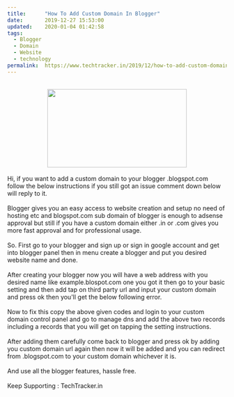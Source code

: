 ```yaml
---
title:		"How To Add Custom Domain In Blogger"
date:		2019-12-27 15:53:00
updated:	2020-01-04 01:42:58
tags: 
  - Blogger
  - Domain
  - Website
  - technology	
permalink:	https://www.techtracker.in/2019/12/how-to-add-custom-domain-in-blogger.html
---
```


<div><br><div class="separator" style="clear: both; text-align: center;"><a href="https://lh3.googleusercontent.com/-eZupS18X89s/Xg-gRRNrKMI/AAAAAAAAAf0/9p3wJmNVQ30wi2ceaMcO0y75DC45cNwLgCLcBGAsYHQ/s1600/IMG_20200104_014103_304.jpg" imageanchor="1" style="margin-left: 1em; margin-right: 1em;"><img src="https://lh3.googleusercontent.com/-eZupS18X89s/Xg-gRRNrKMI/AAAAAAAAAf0/9p3wJmNVQ30wi2ceaMcO0y75DC45cNwLgCLcBGAsYHQ/s1600/IMG_20200104_014103_304.jpg" border="0" data-original-width="1280" data-original-height="720" width="320" height="180" class=" imageResizeTarget imageResizeTarget"></a></div></div><div><br></div>Hi, if you want to add a custom domain to your blogger .blogspot.com follow the below instructions if you still got an issue comment down below will reply to it.<div><br></div><div>Blogger gives you an easy access to website creation and setup no need of hosting etc and blogspot.com sub domain of blogger is enough to adsense approval but still if you have a custom domain either .in or .com gives you more fast approval and for professional usage.</div><div><br></div><div>So. First go to your blogger and sign up or sign in google account and get into blogger panel then in menu create a blogger and put you desired website name and done.</div><div><br></div><div>After creating your blogger now you will have a web address with you desired name like example.blospot.com one you got it then go to your basic setting and then add tap on third party url and input your custom domain and press ok then you'll get the below following error.</div><div><br></div><div>Now to fix this copy the above given codes and login to your custom domain control panel and go to manage dns and add the above two records including a records that you will get on tapping the setting instructions.</div><div><br></div><div>After adding them carefully come back to blogger and press ok by adding you custom domain url again then now it will be added and you can redirect from .blogspot.com to your custom domain whichever it is.</div><div><br></div><div>And use all the blogger features, hassle free.</div><div><br></div><div>Keep Supporting : TechTracker.in</div>
<!-- no comments on this post -->